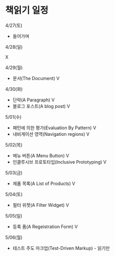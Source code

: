 # 책읽기 일정

4/27(토)

- 들어가며

4/28(일)

X

4/29(월)

- 문서(The Document) V

4/30(화)

- 단락(A Paragraph) V
- 블로그 포스트(A blog post) V

5/01(수)

- 패턴에 의한 평가(Evaluation By Pattern) V
- 내비게이션 영역(Navigation regions) V

5/02(목)

- 메뉴 버튼(A Menu Button) V
- 인클루시브 프로토타입(Inclusive Prototyping) V

5/03(금)

- 제품 목록(A List of Products) V

5/04(토)

- 필터 위젯(A Filter Widget) V

5/05(일)

- 등록 폼(A Regeistration Form) V

5/06(월)

- 테스트 주도 마크업(Test-Driven Markup) - 읽기만
